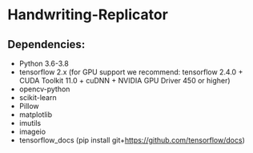 # Handwriting-Replicator

## Dependencies:

- Python 3.6-3.8
- tensorflow 2.x (for GPU support we recommend: tensorflow 2.4.0 + CUDA Toolkit 11.0 + cuDNN + NVIDIA GPU Driver 450 or higher)
- opencv-python
- scikit-learn
- Pillow
- matplotlib
- imutils
- imageio
- tensorflow_docs (pip install git+https://github.com/tensorflow/docs)

